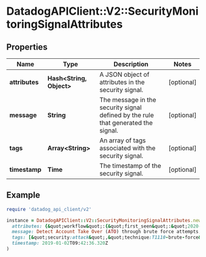 # DatadogAPIClient::V2::SecurityMonitoringSignalAttributes

## Properties

| Name           | Type                           | Description                                                                       | Notes      |
| -------------- | ------------------------------ | --------------------------------------------------------------------------------- | ---------- |
| **attributes** | **Hash&lt;String, Object&gt;** | A JSON object of attributes in the security signal.                               | [optional] |
| **message**    | **String**                     | The message in the security signal defined by the rule that generated the signal. | [optional] |
| **tags**       | **Array&lt;String&gt;**        | An array of tags associated with the security signal.                             | [optional] |
| **timestamp**  | **Time**                       | The timestamp of the security signal.                                             | [optional] |

## Example

```ruby
require 'datadog_api_client/v2'

instance = DatadogAPIClient::V2::SecurityMonitoringSignalAttributes.new(
  attributes: {&quot;workflow&quot;:{&quot;first_seen&quot;:&quot;2020-06-23T14:46:01.000Z&quot;,&quot;last_seen&quot;:&quot;2020-06-23T14:46:49.000Z&quot;,&quot;rule&quot;:{&quot;id&quot;:&quot;0f5-e0c-805&quot;,&quot;name&quot;:&quot;Brute Force Attack Grouped By User &quot;,&quot;version&quot;:12}}},
  message: Detect Account Take Over (ATO) through brute force attempts,
  tags: [&quot;security:attack&quot;,&quot;technique:T1110-brute-force&quot;],
  timestamp: 2019-01-02T09:42:36.320Z
)
```
